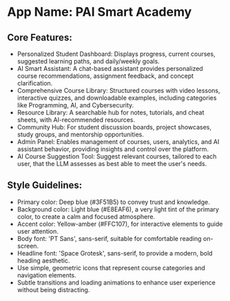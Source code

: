 # **App Name**: PAI Smart Academy

## Core Features:

- Personalized Student Dashboard: Displays progress, current courses, suggested learning paths, and daily/weekly goals.
- AI Smart Assistant: A chat-based assistant provides personalized course recommendations, assignment feedback, and concept clarification.
- Comprehensive Course Library: Structured courses with video lessons, interactive quizzes, and downloadable examples, including categories like Programming, AI, and Cybersecurity.
- Resource Library: A searchable hub for notes, tutorials, and cheat sheets, with AI-recommended resources.
- Community Hub: For student discussion boards, project showcases, study groups, and mentorship opportunities.
- Admin Panel: Enables management of courses, users, analytics, and AI assistant behavior, providing insights and control over the platform.
- AI Course Suggestion Tool: Suggest relevant courses, tailored to each user, that the LLM assesses as best able to meet the user's needs.

## Style Guidelines:

- Primary color: Deep blue (#3F51B5) to convey trust and knowledge.
- Background color: Light blue (#E8EAF6), a very light tint of the primary color, to create a calm and focused atmosphere.
- Accent color: Yellow-amber (#FFC107), for interactive elements to guide user attention.
- Body font: 'PT Sans', sans-serif, suitable for comfortable reading on-screen.
- Headline font: 'Space Grotesk', sans-serif, to provide a modern, bold heading aesthetic.
- Use simple, geometric icons that represent course categories and navigation elements.
- Subtle transitions and loading animations to enhance user experience without being distracting.